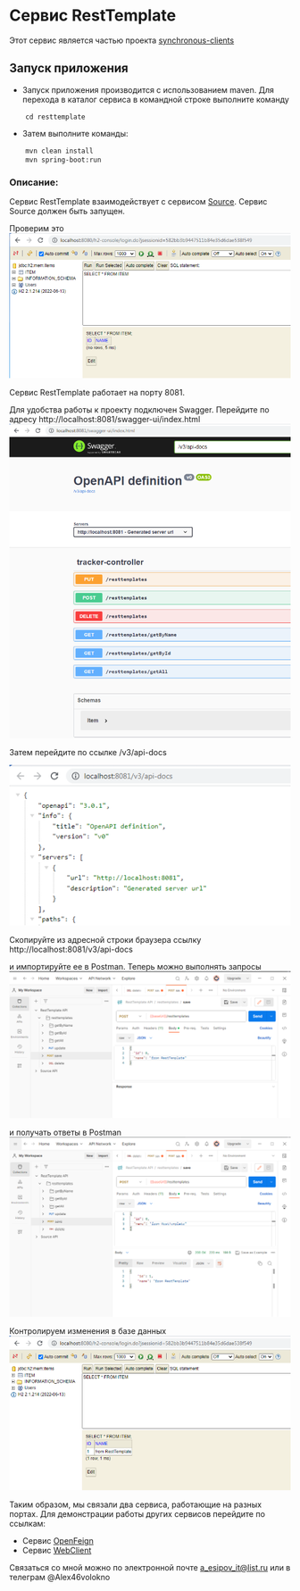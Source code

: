 # Сервис RestTemplate

Этот сервис является частью проекта  [synchronous-clients](../)
## Запуск приложения

- Запуск приложения производится с использованием maven.
  Для перехода в каталог сервиса в командной строке выполните команду
```
    cd resttemplate
```
- Затем выполните команды:
```
    mvn clean install
    mvn spring-boot:run
```
### Описание:

Сервис RestTemplate взаимодействует с сервисом [Source](../source). Сервис Source должен быть запущен.

Проверим это\
![Image of H2 empty Source](images/016.PNG)

Сервис RestTemplate работает на порту 8081.

Для удобства работы к проекту подключен Swagger. Перейдите по адресу http://localhost:8081/swagger-ui/index.html
![Image of Swagger RestTemplate](images/017.PNG)

Затем перейдите по ссылке  /v3/api-docs

![Image of API RestTemplate](images/018.PNG)

Скопируйте из адресной строки браузера ссылку http://localhost:8081/v3/api-docs

и импортируйте ее в Postman. Теперь можно выполнять запросы
![Image of Postman request RestTemplate](images/019.PNG)

и получать ответы в Postman
![Image of Postman response RestTemplate](images/020.PNG)

Контролируем изменения в базе данных
![Image of H2 state Source](images/021.PNG)

Таким образом, мы связали два сервиса, работающие на разных портах. Для демонстрации работы других сервисов перейдите по ссылкам:
- Сервис [OpenFeign](../openfeign) 
- Сервис [WebClient](../webclient) 

Связаться со мной можно по электронной почте a_esipov_it@list.ru
или в телеграм @Alex46volokno




